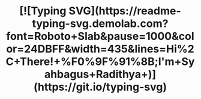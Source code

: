 <h1 align="center">[![Typing SVG](https://readme-typing-svg.demolab.com?font=Roboto+Slab&pause=1000&color=24DBFF&width=435&lines=Hi%2C+There!+%F0%9F%91%8B;I'm+Syahbagus+Radithya+)](https://git.io/typing-svg)</h1>
